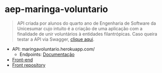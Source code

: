 # aep-maringa-voluntario
> API criada por alunos do quarto ano de Engenharia de Software da Unicesumar cujo intuito é a criação de uma aplicação com a finalidade de unir voluntários à entidades filantrópicas. Caso queira testar a API via Swagger, [clique aqui](maringavoluntario.herokuapp.com/swagger/).

- API: maringavoluntario.herokuapp.com/
  - Endpoints: [Documentação](maringavoluntario.herokuapp.com/swagger/)
- [Front-end](https://maringa-voluntario.vercel.app)
- [Front repository](https://github.com/jordaoqualho/aep-maringa-voluntario-front)
      
